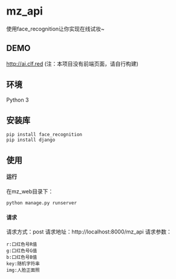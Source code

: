 # mz_api
使用face_recognition让你实现在线试妆~

## DEMO
http://ai.clf.red
(注：本项目没有前端页面，请自行构建)

## 环境
Python 3

## 安装库

```
pip install face_recognition
pip install django
```

## 使用

#### 运行
在mz_web目录下：
```
python manage.py runserver
```
#### 请求
请求方式：post
请求地址：http://localhost:8000/mz_api
请求参数：
```
r:口红色号R值 
g:口红色号G值
b:口红色号B值
key:随机字符串
img:人脸正面照
```
